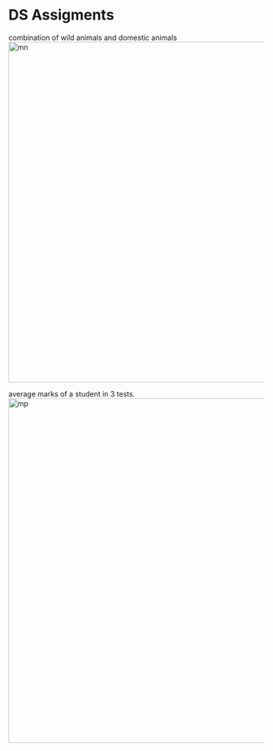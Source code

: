 # DS Assigments
 combination of wild animals and domestic animals<img width="669" alt="mn" src="https://github.com/user-attachments/assets/01618a0b-94a7-4a33-92e8-e08430b4a57e" />
 
average marks of a student in 3 tests.<img width="677" alt="mp" src="https://github.com/user-attachments/assets/feea280d-7dfc-4e42-84aa-f7b2b7f6c019" />

